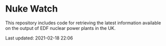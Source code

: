 # Nuke Watch

This repository includes code for retrieving the latest information available on the output of EDF nuclear power plants in the UK.

Last updated: 2021-02-18 22:06